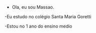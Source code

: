 - Ola, eu sou Massao.

-Eu estudo  no colégio Santa Maria Goretti

-Estou no 1 ano do ensino medio

